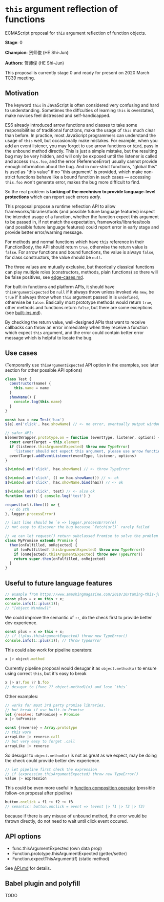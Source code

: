 # `this` argument reflection of functions

ECMAScript proposal for `this` argument reflection of function objects.

**Stage**: 0

**Champion**: 贺师俊 (HE Shi-Jun)

**Authors**: 贺师俊 (HE Shi-Jun)

This proposal is currently stage 0 and ready for present on 2020 March TC39 meeting.

## Motivation

The keyword `this` in JavaScript is often considered very confusing and hard to understanding. Sometimes the diffculties of learning `this` is overstated, make novices feel distressed and self-handicapped.

ES6 already introduced arrow functions and classes to take some responsibilities of traditional functions, make the usage of `this` much clear than before. In practice, most JavaScript programmers can understand the usage of `this` well, but occasionally make mistakes. For example, when you add an event listener, you may forget to use arrow functions or `bind`, pass in the unbound method directly. This is just a simple mistake, but the resulting bug may be very hidden, and will only be exposed until the listener is called and access `this.foo`, and the error (ReferenceError) usually cannot provide enough information about the bug. And in non-strict functions, "global this" is used as "this value" if no "this argument" is provided, which make non-strict functions behave like a bound function in such cases — accessing `this.foo` won't generate error, makes the bug more difficult to find.

So the real problem is **lacking of the mechnism to provide language-level protections** which can report such errors *early*.

This proposal propose a runtime reflection API to allow frameworks/libraries/tools (and possible future language features) inspect the intended usage of a function, whether the function expect this argument to be passed in, if not match the expectation, frameworks/libraries/tools (and possible future language features) could report error in early stage and provide better error/warning message.

For methods and normal functions which have `this` reference in their FunctionBody, the API should return `true`, otherwise the return value is `false`. For arrow functions and bound functions, the value is always `false`, for class constructors, the value should be `null`.

The three values are mutually exclusive, but theorically classical functions can play multiple roles (constructors, methods, plain functions) so there will be false positives, see [edge-cases.md](edge-cases.md).

For built-in functions and platform APIs, it should have `thisArgumentExpected` be `null` if it always throw unless invoked via `new`, be `true` if it always throw when `this` argument passed in is `undefined`, otherwise be `false`. Basically most prototype methods would return `true`, other methods and functions return `false`, but there are some exceptions (see [built-ins.md](built-ins.md)).

By checking the return value, well-designed APIs that want to receive callbacks can throw an error immediately when they receive a function which expect `this` argument, and the error could contain better error message which is helpful to locate the bug.

## Use cases

(Temporarily use `thisArgumentExpected` API option in the examples, see later section for other possible API options)

```js
class Test {
  constructor(name) {
    this.name = name
  }
  showName() {
    console.log(this.name)
  }
}

const hax = new Test('hax')
$(e).on('click', hax.showName) // <- no error, eventually output window.name

// safer API:
ElementWrapper.prototype.on = function (eventType, listener, options) {
  const eventTarget = this.element
  if (listener.thisArgumentExpected) throw new TypeError(
    'listener should not expect this argument, please use arrow function or <function>.bind')
  eventTarget.addEventListener(eventType, listener, options)
}

$(window).on('click', hax.showName) // <- throw TypeError

$(window).on('click', () => hax.showName()) // <- ok
$(window).on('click', hax.showName.bind(hax)) // <- ok

$(window).on('click', test) // <- also ok
function test() { console.log('test') }
```

```js
request(url).then(() => {
  // do sth
}, logger.processError)

// last line should be `e => logger.processError(e)
// not easy to discover the bug because `fetch(url)` rarely failed

// we can let request() return subclassed Promise to solve the problem
class MyPromise extends Promise {
  then(onFulfilled, onRejected) {
    if (onFulfilled?.thisArgumentExpected) throw new TypeError()
    if (onRejected?.thisArgumentExpected) throw new TypeError()
    return super.then(onFulfilled, onRejected)
  }
}
```

## Useful to future language features

```js
// example from https://www.smashingmagazine.com/2018/10/taming-this-javascript-bind-operator/
const plus = x => this + x;
console.info(1::plus(1));
// "[object Window]1"
```

We could improve the semantic of `::`, do the check first to provide better dev experience.
```js
const plus = x => this + x;
// if (!plus.thisArgumentExpected) throw new TypeError()
console.info(1::plus(1)); // throw TypeError
```

This could also work for pipeline operators:
```js
x |> object.method
```
Currently pipeline proposal would desugar it as `object.method(x)` to ensure
using correct `this`, but it's easy to break
```js
x |> a?.foo ?? b.foo
// desugar to (func ?? object.method)(x) and lose `this`
```

Other examples:
```js
// works for most 3rd party promise libraries,
// but break if use built-in Promise
let {resolve: toPromise} = Promise
x |> toPromise
```
```js
const {reverse} = Array.prototype
// this work
arrayLike |> reverse.call
// but very easy to forget .call
arrayLike |> reverse
```

So desugar to `object.method(x)` is not as great as we expect,
may be doing the check could provide better dev experience.
```js
// let pipeline first check the expression
// if (expression.thisArgumentExpected) throw new TypeError()
value |> expression
```

This could be even more useful in [function composition operator](https://github.com/TheNavigateur/proposal-pipeline-operator-for-function-composition)
(possible follow-on proposal after pipeline)

```js
button.onclick = f1 +> f2 +> f3
// semantic: button.onclick = event => (event |> f1 |> f2 |> f3)
```
because if there is any misuse of unbound method, the error would be thrown directly,
do not need to wait until click event occured.

## API options

- func.thisArgumentExpected (own data prop)
- Function.prototype.thisArgumentExpected (getter/setter)
- Function.expectThisArgument(f) (static method)

See [API.md](API.md) for details.

## Babel plugin and polyfill

TODO
